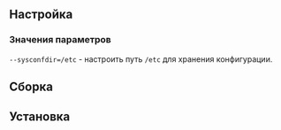 <pkg :name="'less'" instsize showsbu2></pkg>

## Настройка

<package-script :package="'less'" :type="'configure'"></package-script>

### Значения параметров

`--sysconfdir=/etc` - настроить путь `/etc` для хранения конфигурации.

## Сборка

<package-script :package="'less'" :type="'build'"></package-script>

## Установка

<package-script :package="'less'" :type="'install'"></package-script>

<script>
	new Vue({ el: '#main' })
</script>
